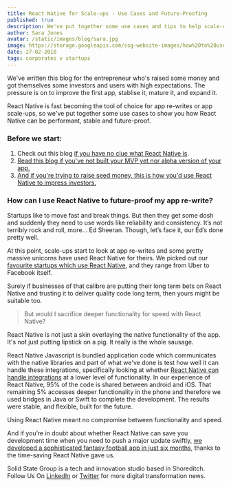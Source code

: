 ```yaml
---
title: React Native for Scale-ups - Use Cases and Future-Proofing
published: true
description: We've put together some use cases and tips to help scale-ups decide whether React Native is the right tool for stable app builds and re-writes.
author: Sara Jones
avatar: /static/images/blog/sara.jpg
image: https://storage.googleapis.com/ssg-website-images/how%20to%20use%20react%20native%20for%20scale%20ups/react%20native%20for%20scale%20ups%20header.jpg
date: 27-02-2018
tags: corporates v startups
---
```


We've written this blog for the entrepreneur who's raised some money and got themselves some investors and users with high expectations. The pressure is on to improve the first app, stablise it, mature it, and expand it.

React Native is fast becoming the tool of choice for app re-writes or app scale-ups, so we've put together some use cases to show you how React Native can be performant, stable and future-proof.

### Before we start:

1. Check out this blog [if you have no clue what React Native is](https://www.solidstategroup.com/2017/02/08/2017/Its-cross-platform-and-massively-reduces-app-dev-costs-but-WTF-is-React-Native/).
2. <a target="_blank" href="/2018/02/27/2018/From-MVPs-to-Raising-Seed-Money---Why-You-Should-Build-Your-App-in-React-Native/">Read this blog if you've not built your MVP yet nor alpha version of your app.</a>
3. <a href="/2018/02/28/2018/How-Do-I-Use-A-React-Native-App-To-Raise-A-Seed-Round/" target="_blank">And if you're trying to raise seed money, this is how you'd use React Native to impress investors.</a>

### How can I use React Native to future-proof my app re-write?

Startups like to move fast and break things. But then they get some dosh and suddenly they need to use words like reliability and consistency. It’s not terribly rock and roll, more... Ed Sheeran. Though, let’s face it, our Ed’s done pretty well.

At this point, scale-ups start to look at app re-writes and some pretty massive unicorns have used React Native for theirs. We picked out our [favourite startups which use React Native](https://www.solidstategroup.com/2017/10/25/2017/Startups-Who-Built-Apps-With-React-Native/), and they range from Uber to Facebook itself.

Surely if businesses of that calibre are putting their long term bets on React Native and trusting it to deliver quality code long term, then yours might be suitable too.

> But would I sacrifice deeper functionality for speed with React Native?

React Native is not just a skin overlaying the native functionality of the app. It's not just putting lipstick on a pig. It really is the whole sausage.

React Native Javascript is bundled application code which communicates with the native libraries and part of what we've done is test how well it can handle these integrations, specifically looking at whether [React Native can handle integrations](https://www.solidstategroup.com/2017/06/29/2017/Bridges-Over-Troubled-Water-can-React-Native-handle-integrations/) at a lower level of functionality. In our experience of React Native, 95% of the code is shared between android and iOS. That remaining 5% accesses deeper functionality in the phone and therefore we used bridges in Java or Swift to complete the development. The results were stable, and flexible, built for the future. 

Using React Native meant no compromise between functionality and speed.

And if you’re in doubt about whether React Native can save you development time when you need to push a major update swiftly, [we developed a sophisticated fantasy football app in just six months](https://www.solidstategroup.com/our-work/dugout-fc/), thanks to the time-saving React Native gave us.

Solid State Group is a tech and innovation studio based in Shoreditch. Follow Us On [LinkedIn](https://www.linkedin.com/company/solid-state-group/) or [Twitter](https://twitter.com/solidstategroup) for more digital transformation news.
